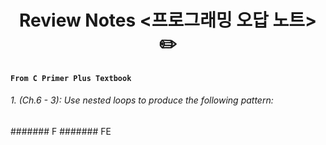 # <h1 align='center'> Review Notes <프로그래밍 오답 노트> :pencil2:

#### **`From C Primer Plus Textbook`**

###### 1. (Ch.6 - 3): Use nested loops to produce the following pattern:
####### F
####### FE
